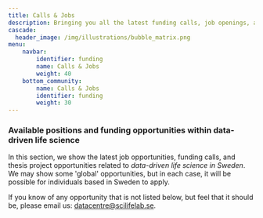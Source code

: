 ```yaml
---
title: Calls & Jobs
description: Bringing you all the latest funding calls, job openings, and project positions related to data-driven life science
cascade:
  header_image: /img/illustrations/bubble_matrix.png
menu:
    navbar:
        identifier: funding
        name: Calls & Jobs
        weight: 40
    bottom_community:
        name: Calls & Jobs
        identifier: funding
        weight: 30
---
```


### Available positions and funding opportunities within data-driven life science

In this section, we show the latest job opportunities, funding calls, and thesis project opportunities related to *data-driven life science in Sweden*. We may show some 'global' opportunities, but in each case, it will be possible for individuals based in Sweden to apply.

If you know of any opportunity that is not listed below, but feel that it should be, please email us: datacentre@scilifelab.se.
